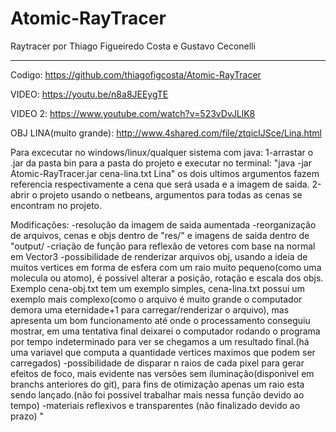 # Atomic-RayTracer

Raytracer por Thiago Figueiredo Costa e Gustavo Ceconelli

---------------------------------------------------------

Codigo: https://github.com/thiagofigcosta/Atomic-RayTracer

VIDEO: https://youtu.be/n8a8JEEygTE

VIDEO 2: https://www.youtube.com/watch?v=523vDvJLlK8

OBJ LINA(muito grande): http://www.4shared.com/file/ztqicIJSce/Lina.html

Para excecutar no windows/linux/qualquer sistema com java:
	1-arrastar o .jar da pasta bin para a pasta do projeto e executar no terminal: "java -jar Atomic-RayTracer.jar cena-lina.txt Lina" os dois ultimos argumentos fazem referencia respectivamente a cena que será usada e a imagem de saida.
	2-abrir o projeto usando o netbeans, argumentos para todas as cenas se encontram no projeto.

Modificações:
	-resolução da imagem de saida aumentada
	-reorganização de arquivos, cenas e objs dentro de "res/" e imagens de saida dentro de "output/
	-criação de função para reflexão de vetores com base na normal em Vector3
	-possibilidade de renderizar arquivos obj, usando a ideia de muitos vertices em forma de esfera com um raio muito pequeno(como uma molecula ou atomo), é possivel alterar a posição, rotação e escala dos objs. Exemplo cena-obj.txt tem um exemplo simples, cena-lina.txt possui um exemplo mais complexo(como o arquivo é muito grande o computador demora uma eternidade+1 para carregar/renderizar o arquivo), mas apresenta um bom funcionamento até onde o processamento conseguiu mostrar, em uma tentativa final deixarei o computador rodando o programa por tempo indeterminado para ver se chegamos a um resultado final.(há uma variavel que computa a quantidade vertices maximos que podem ser carregados)
	-possibilidade de disparar n raios de cada pixel para gerar efeitos de foco, mais evidente nas versões sem iluminação(disponivel em branchs anteriores do git), para fins de otimização apenas um raio esta sendo lançado.(não foi possivel trabalhar mais nessa função devido ao tempo)
	-materiais reflexivos e transparentes (não finalizado devido ao prazo)																																																																																																																																		"
